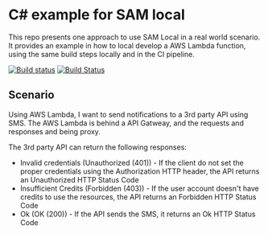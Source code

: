 # C# example for SAM local

This repo presents one approach to use SAM Local in a real world scenario. It provides an example in how to local develop a AWS Lambda function, using the same build steps locally and in the CI pipeline.

[![Build status](https://ci.appveyor.com/api/projects/status/tobss8m9jfcjmpo4?svg=true)](https://ci.appveyor.com/project/joaoasrosa/aws-sam-local-blog)
[![Build Status](https://travis-ci.org/joaoasrosa/aws-sam-local-blog.svg?branch=master)](https://travis-ci.org/joaoasrosa/aws-sam-local-blog)

## Scenario

Using AWS Lambda, I want to send notifications to a 3rd party API using SMS. The AWS Lambda is behind a API Gatweay, and the requests and responses and being proxy.

The 3rd party API can return the following responses:
* Invalid credentials (Unauthorized (401)) - If the client do not set the proper credentials using the Authorization HTTP header, the API returns an Unauthorized HTTP Status Code
* Insufficient Credits (Forbidden (403)) - If the user account doesn't have credits to use the resources, the API returns an Forbidden HTTP Status Code
* Ok (OK (200)) - If the API sends the SMS, it returns an Ok HTTP Status Code
